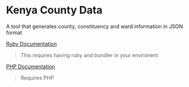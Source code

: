 # Kenya County Data

A tool that generates county, constituency and ward information in JSON format

[Ruby Documentation](ruby/README.md)

> This requires having ruby and bundler in your environent

[PHP Documentation](php/README.md)

> Requires PHP
